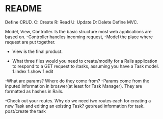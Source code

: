 # README

Define CRUD.
C: Create
R: Read
U: Update
D: Delete
Define MVC.


Model, View, Controller. Is the basic structure most web applications are based on.
-Controller handles incoming request, 
-Model the place where request are put together.
- View is the final product.

- What three files would you need to create/modify for a Rails application to respond to a GET request to /tasks, assuming you have a Task model.
1.index
1.show 
1.edit

-What are params? Where do they come from?
-Params come from the inputed information in broswer(at least for Task Manager). They are formatted as hashes in Rails.

-Check out your routes. Why do we need two routes each for creating a new Task and editing an existing Task?
get/read information for task.
post/create the task

